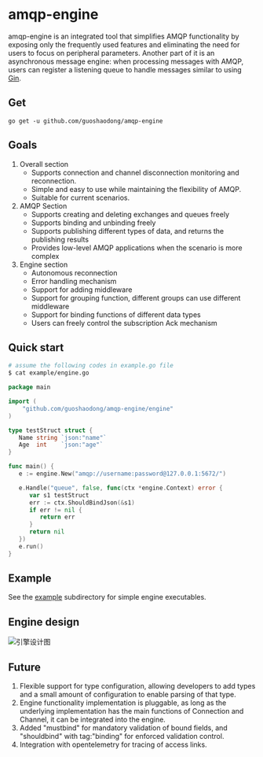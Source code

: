 # amqp-engine

amqp-engine is an integrated tool that simplifies AMQP functionality by exposing only the frequently used features and eliminating the need for users to focus on peripheral parameters.
Another part of it is an asynchronous message engine: when processing messages with AMQP, users can register a listening queue to handle messages similar to using [Gin](https://github.com/gin-gonic/gin).

## Get

    go get -u github.com/guoshaodong/amqp-engine

## Goals
1. Overall section
   - Supports connection and channel disconnection monitoring and reconnection.
   - Simple and easy to use while maintaining the flexibility of AMQP.
   - Suitable for current scenarios.
2. AMQP Section
   - Supports creating and deleting exchanges and queues freely
   - Supports binding and unbinding freely
   - Supports publishing different types of data, and returns the publishing results
   - Provides low-level AMQP applications when the scenario is more complex
3. Engine section
   - Autonomous reconnection
   - Error handling mechanism
   - Support for adding middleware
   - Support for grouping function, different groups can use different middleware
   - Support for binding functions of different data types
   - Users can freely control the subscription Ack mechanism

## Quick start
```sh
# assume the following codes in example.go file
$ cat example/engine.go
```

```go
package main

import (
	"github.com/guoshaodong/amqp-engine/engine"
)

type testStruct struct {
   Name string `json:"name"`
   Age  int    `json:"age"`
}

func main() {
   e := engine.New("amqp://username:password@127.0.0.1:5672/")

   e.Handle("queue", false, func(ctx *engine.Context) error {
      var s1 testStruct
      err := ctx.ShouldBindJson(&s1)
      if err != nil {
         return err
      }
      return nil
   })
   e.run()
}
```

## Example
See the [example](https://github.com/guoshaodong/amqp-engine/tree/main/example) subdirectory for simple engine executables.

## Engine design
![引擎设计图](https://github.com/guoshoadong/amqp-engine/-/raw/graphs/engine-design.jpg?inline=true)

## Future
1. Flexible support for type configuration, allowing developers to add types and a small amount of configuration to enable parsing of that type.
2. Engine functionality implementation is pluggable, as long as the underlying implementation has the main functions of Connection and Channel, it can be integrated into the engine.
3. Added "mustbind" for mandatory validation of bound fields, and "shouldbind" with tag:"binding" for enforced validation control.
4. Integration with opentelemetry for tracing of access links.
